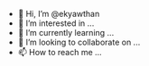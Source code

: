 - 👋 Hi, I’m @ekyawthan
- 👀 I’m interested in ...
- 🌱 I’m currently learning ...
- 💞️ I’m looking to collaborate on ...
- 📫 How to reach me ...

<!---
ekyawthan/ekyawthan is a ✨ special ✨ repository because its `README.md` (this file) appears on your GitHub profile.
You can click the Preview link to take a look at your changes.
--->
